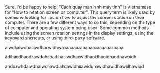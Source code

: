 Sure, I'd be happy to help! "Cách quay màn hình máy tính" is Vietnamese for "How to rotation screen on computer". This query term is likely used by someone looking for tips on how to adjust the screen rotation on their computer. There are a few different ways to do this, depending on the type of computer and operating system being used. Some common methods include using the screen rotation settings in the display settings, using the keyboard shortcuts, or using third-party software.

aiwdhaiwdhaoiwdhaowidhwaaaaaaaaaaaaaaaaaaaaaaaaaa

ădihaodhaodhawdohdoadihaoiwdhaowidhaoidhaoidhaodhawoidh

ahduawhdaiwdhaiwdhawdiahdawidhuawiduhawidhawidhawidhawiud
